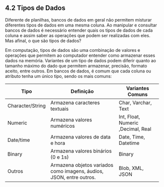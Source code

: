 ## 4.2 Tipos de Dados

Diferente de planilhas, bancos de dados em geral não permitem misturar diferentes tipos de dados em uma mesma coluna.  Ao manipular e consultar bancos de dados é necessário entender quais os tipos de dados de cada coluna e assim saber as operações que podem ser realizadas com eles. Mas afinal, o que são tipos de dados?

Em computação, tipos de dados são uma combinação de valores e operações que permitem ao computador entender como armazenar esses dados na memória. Variantes de um tipo de dados podem diferir quanto ao tamanho máximo do dado que permitem armazenar, precisão, formato aceito, entre outros.  Em bancos de dados, é comum que cada coluna ou atributo tenha um único tipo, sendo os mais comuns:


| Tipo             | Definição                                                           | Variantes Comuns                   |
|------------------|---------------------------------------------------------------------|------------------------------------|
| Character/String | Armazena caracteres textuais                                        | Char, Varchar, Text                |
| Numeric          | Armazena valores numéricos                                          | Int, Float, Numeric ,Decimal, Real |
| Date/time        | Armazena valores de data e hora                                     | Date, Time, Datetime               |
| Binary           | Armazena valores binários (0 e 1s)                                  | Binary                             |
| Outros           | Armazena objetos variados como imagens, áudios, JSON, entre outros. | Blob, XML, JSON                    |